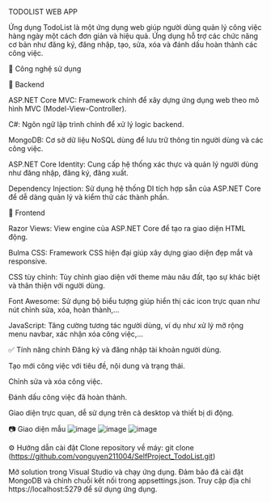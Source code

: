 TODOLIST WEB APP

Ứng dụng TodoList là một ứng dụng web giúp người dùng quản lý công việc hàng ngày một cách đơn giản và hiệu quả. Ứng dụng hỗ trợ các chức năng cơ bản như đăng ký, đăng nhập, tạo, sửa, xóa và đánh dấu hoàn thành các công việc.

🚀 Công nghệ sử dụng



🔧 Backend

ASP.NET Core MVC: Framework chính để xây dựng ứng dụng web theo mô hình MVC (Model-View-Controller).

C#: Ngôn ngữ lập trình chính để xử lý logic backend.

MongoDB: Cơ sở dữ liệu NoSQL dùng để lưu trữ thông tin người dùng và các công việc.

ASP.NET Core Identity: Cung cấp hệ thống xác thực và quản lý người dùng như đăng nhập, đăng ký, đăng xuất.

Dependency Injection: Sử dụng hệ thống DI tích hợp sẵn của ASP.NET Core để dễ dàng quản lý và kiểm thử các thành phần.



🎨 Frontend

Razor Views: View engine của ASP.NET Core để tạo ra giao diện HTML động.

Bulma CSS: Framework CSS hiện đại giúp xây dựng giao diện đẹp mắt và responsive.

CSS tùy chỉnh: Tùy chỉnh giao diện với theme màu nâu đất, tạo sự khác biệt và thân thiện với người dùng.

Font Awesome: Sử dụng bộ biểu tượng giúp hiển thị các icon trực quan như nút chỉnh sửa, xóa, hoàn thành,...

JavaScript: Tăng cường tương tác người dùng, ví dụ như xử lý mở rộng menu navbar, xác nhận xóa công việc,...



✅ Tính năng chính
Đăng ký và đăng nhập tài khoản người dùng.

Tạo mới công việc với tiêu đề, nội dung và trạng thái.

Chỉnh sửa và xóa công việc.

Đánh dấu công việc đã hoàn thành.



Giao diện trực quan, dễ sử dụng trên cả desktop và thiết bị di động.

📷 Giao diện mẫu
![image](https://github.com/user-attachments/assets/9dd8fa2f-ce49-4b33-a76e-783a87a5f4fc)
![image](https://github.com/user-attachments/assets/5e1c3bd9-bc00-4a64-a7f4-829ddd47309e)
![image](https://github.com/user-attachments/assets/e0f18ee1-bfa8-43b6-8744-a4cc80762dbe)


⚙️ Hướng dẫn cài đặt
Clone repository về máy:
git clone (https://github.com/vonguyen211004/SelfProject_TodoList.git)

Mở solution trong Visual Studio và chạy ứng dụng.
Đảm bảo đã cài đặt MongoDB và chỉnh chuỗi kết nối trong appsettings.json.
Truy cập địa chỉ https://localhost:5279 để sử dụng ứng dụng.

